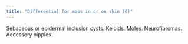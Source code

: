 ```yaml
---
title: "Differential for mass in or on skin (6)"
---
```

Sebaceous or epidermal inclusion cysts. Keloids. Moles. Neurofibromas. Accessory nipples.

